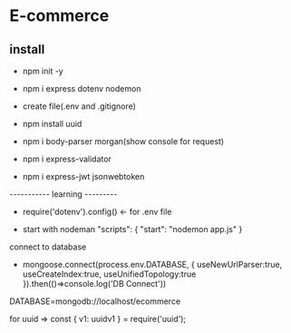 # E-commerce

## install

- npm init -y

- npm i express dotenv nodemon

- create file(.env and .gitignore)

- npm install uuid

- npm i body-parser morgan(show console for request)

- npm i express-validator

- npm i express-jwt jsonwebtoken

----------- learning ---------

- require('dotenv').config()   <- for .env file

- start with nodeman
"scripts": {
    "start": "nodemon app.js"
    }

connect to database
- mongoose.connect(process.env.DATABASE, {
    useNewUrlParser:true,
    useCreateIndex:true,
    useUnifiedTopology:true 
}).then(()=>console.log('DB Connect'))

DATABASE=mongodb://localhost/ecommerce


for uuid => 
const { v1: uuidv1 } = require('uuid');